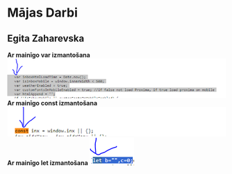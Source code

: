 # Mājas Darbi 
## Egita Zaharevska
  
**Ar mainīgo var izmantošana**    
![Screenshot of a comment on a GitHub issue showing an image, added in the Markdown, of an Octocat smiling and raising a tentacle.](https://raw.githubusercontent.com/EgitaZ/DialogsAB_JS_2024/main/M%C4%81jasDarbi/Images/var_main%C4%ABgais.PNG)    
**Ar mainīgo const izmantošana**
![Screenshot of a comment on a GitHub issue showing an image, added in the Markdown, of an Octocat smiling and raising a tentacle.](https://raw.githubusercontent.com/EgitaZ/DialogsAB_JS_2024/main/M%C4%81jasDarbi/Images/const_main%C4%ABgais.PNG)    
**Ar mainīgo let izmantošana**
![Screenshot of a comment on a GitHub issue showing an image, added in the Markdown, of an Octocat smiling and raising a tentacle.](https://raw.githubusercontent.com/EgitaZ/DialogsAB_JS_2024/main/M%C4%81jasDarbi/Images/let_main%C4%ABgais.PNG) 



